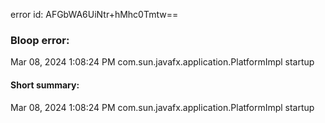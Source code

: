 error id: AFGbWA6UiNtr+hMhc0Tmtw==
### Bloop error:

Mar 08, 2024 1:08:24 PM com.sun.javafx.application.PlatformImpl startup
#### Short summary: 

Mar 08, 2024 1:08:24 PM com.sun.javafx.application.PlatformImpl startup